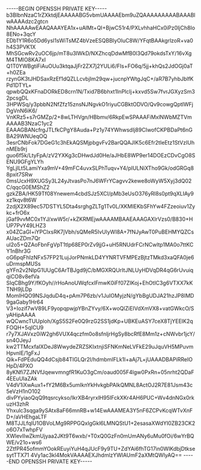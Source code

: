 -----BEGIN OPENSSH PRIVATE KEY-----
b3BlbnNzaC1rZXktdjEAAAAABG5vbmUAAAAEbm9uZQAAAAAAAAABAAABlwAAAAdzc2gtcn
NhAAAAAwEAAQAAAYEA1x+uAlMt+QI+BjwC51r4/PXLvhhaHCx0iPz0IjCh8Io8ENo+3qcY
EDb1Y1R6o5Dd6ysI1sWiTsMZ4bVzeESQBBIyOluC8W/YFqtBAAkgrlzoR+va0h4S3PVK1X
MhSGcwRv2uOC6jp/mT8u3IWkD/NXZhcqDdwMfB0l3Qd79okdsTxY/16vXgM4TMIO8KA7xI
Q1T0YWBgtiFiAuOUu3ktqaJjFr2ZX7j2YULi6/FIs+FO6q/5jj+khQs2JdOGj0aT+h0ZEa
rzynGK3tJHDSaxRzEf1dQZLLcvbjIm29qw+jucnpYWtgJqC+/aR7B7yhbJblfKPd1DTYL+
qpwbQQxKFnaDORkED8crn1N/Txid7B6bhxt1InPlcIj+kxvd5Sw7fvrJGXyzSm32pcsgDL
3HPWSq/y3pbbN2NfZfz15znsNJNgvkO1riyuCGBktODVO/Qv9cowgQptIWFjDgVnN6iK6/
VnKRz5+s7rGMZp/2+8wLTHVgn/HBbmv/6RkpEwSPAAAFiMxlNWbMZTVmAAAAB3NzaC1yc2
EAAAGBANcfrgJTLfkCPgY8Auda+Pz1y74YWhwsdIj89CIwofCKPBDaPt6nGBA29WNUeqOQ
3esrCNbFok7DGeG1c3hEkAQSMjpbgvFv2BarQQAJIK5c6Efr2tIeEtz1StVzIUhnMEb9rj
guo6f5k/LtyFpA/zV2YXKg3cDHwdJd0He/aJHbE8WP9er14DOEzCDvCgO8SENU9GFgYLYh
YgLjlLt5LamiYxa9mV+49mFC4uvxSLPhTuqv+Y4/pIULNiXTho9Gk/odGRGq88pxit7SRw
0msUcxH9XUGSy3L24yJtvasPo7nJ6WFrYCagvv2kewe8oWyW5Xyj3dQ02C/qqcG0EMShZ2
gzkZBA/HK59Tf08Ynewem4cbdSJz5XCI/pMb3eUsO376yRl8s0pt9qXLIAy9xz1kqv8t6W
2zdjX2X89ec57DSTYL5Dta4srghgZLTg1Tv0L/XKMIEKbSFhYw4FZzeoiuv1Zykc+frO6x
jGaf9vvMC0x1YJ/xwW5r/+kZKRMEjwAAAAMBAAEAAAGAXlrVzs0/B830+HUP7PvY49LHZ3
x04ZCaGI+iYPClxsRK7jVbh/sQMeR5IvUlyWI8A+7fNJyAwT0PuBEHMYQZCsAUacZDm7Qr
ul2o5+QZAoFbnFgVpT1tlp68EP0rZv9jjG+uH5RNUdrFCrNCwltp1MA0o7ttKCY1nBhr3G
oG6pqFhIzNFx57FP21LujJorPNmkLD4YYNRTVFMPEzBjtzTMkd3xaQFA0je6uDrmspMUSs
gYFn2v2NIpG1UUgC6ArTBJgd9jC/bMGXRQUrItJNLUyHDVqDR4qG6rUvuiqqiCO8v8efVa
SIqCBhg9Y/fKOyh//rHoAnoUWqfcxlFmwK0iFf07ZIKoj+EhOtIC3g6VTXX7kKTNH9jLDp
MomIHQO9NSJqduD4q+pAm7P6zb/v1JuIOMyjzN/gYbBgUDJA21hzJP8IMD9gaGaby1Hr64
V3+Iozif7wV89LF9yopqpwjpYBnZYvy/6X+woQlZiEIVdXmVX8+vatGWkcO/SyAHipAAAA
wQCwncTUUploh/XgS5S2Fe0Q9rzG2SS1jdKp+UBKEuASY7ceX8TjYEEIK2qFOQH+5qICU9
r7y7XJAVxz0iW2gh6VUX4qczfm0o8sfnljrHgSy8bcRfE8Mm1z+cNWvbr1jcY/sn4OJeyJ
kw2TTMcxfaIXDeJ8WwydeZRZSKIxtnjiSFNKmNeLVFkE29uJquVH5MPuvmHpvnlE/1gFxJ
Qik+FdPEduQQ4dCsjb84TIGLQr2I/hdmbmIFLk1l+aAj7L+jUAAADBAPiRReIOHpD/4PXO
8yKNfi7ZJNVfJqewvmngfR1KuO3gCm/oaud005F4lgw0PxRn+05nrht2QDaF4EEuUIaZAk
V4dV1iXwAux1+fY2M6Bx5umIknYkHvkgbPAlkQMNL8ActOJ2R7E81Jsm43c5eVzH1nO102
divPYyiaoQqQ9tqsrcykso/lkrXB4ryrxlH95IFckXKr4AH6PUC+Wv4dnNGx0rkuzH3zhR
Yhxulc3sqga9ySAtx8aF66mnRB+w14EwAAAMEA3Y5nF6ZCPvKcqWTvXnFD+/aVHEhgaLTF
M8TJJLfqIU1OBVoLMg9RPPGQxIgGkl6LMNQStU1+2esasaXWdYI0ZB23CK2o6O7xTwhpFV
XWlevIIwZkmUjyaa2JKt9T6wxb/+T0xQ0GzFn0mUmANy6uMu0fOi/6wYrBQWE/v21o+ws6
2ZtfPR45ofmmYOokREuyiYuH4qJUcF9y9TU+ZdYAi6fhTG17in0WlKdbjDtksesytTTX71
4Vy1ac3kl4MokVAAAAEXJhdmlzYWlAUmF2aXMtQWlyAQ==
-----END OPENSSH PRIVATE KEY-----
